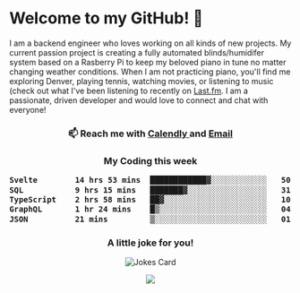<h1> Welcome to my GitHub! 👋 </h1>


  I am a backend engineer who loves working on all kinds of new projects. My current passion project is creating a fully automated blinds/humidifer system based on a Rasberry Pi to keep my beloved piano in tune no matter changing weather conditions. When I am not practicing piano, you'll find me exploring Denver, playing tennis, watching movies, or listening to music (check out what I've been listening to recently on [Last.fm](https://www.last.fm/user/mballa000). I am a passionate, driven developer and would love to connect and chat with everyone!

<h3 align = "center"> 📫 Reach me with <a href = "https://calendly.com/msbrandt00/30min"> Calendly </a> and <a href="mailto:msbrandt00@gmail.com">Email</a> 
 </h3>


 
<div align = "center"
[![Anurag's GitHub stats](https://github-readme-stats.vercel.app/api?username=mbrandt00)](https://github.com/anuraghazra/github-readme-stats)
          </div>
<h3 align="center">
  My Coding this week
<!--START_SECTION:waka-->

```txt
Svelte        14 hrs 53 mins  ████████████▓░░░░░░░░░░░░   50.19 %
SQL           9 hrs 15 mins   ███████▓░░░░░░░░░░░░░░░░░   31.21 %
TypeScript    2 hrs 58 mins   ██▓░░░░░░░░░░░░░░░░░░░░░░   10.02 %
GraphQL       1 hr 24 mins    █▒░░░░░░░░░░░░░░░░░░░░░░░   04.77 %
JSON          21 mins         ▒░░░░░░░░░░░░░░░░░░░░░░░░   01.19 %
```

<!--END_SECTION:waka-->

### A little joke for you!

![Jokes Card](https://readme-jokes.vercel.app/api?hideBorder)

<a href="https://www.linkedin.com/in/mbrandt00/"><img src="https://img.shields.io/badge/linkedin-%230077B5.svg?&style=for-the-badge&logo=linkedin&logoColor=white" /></a>
